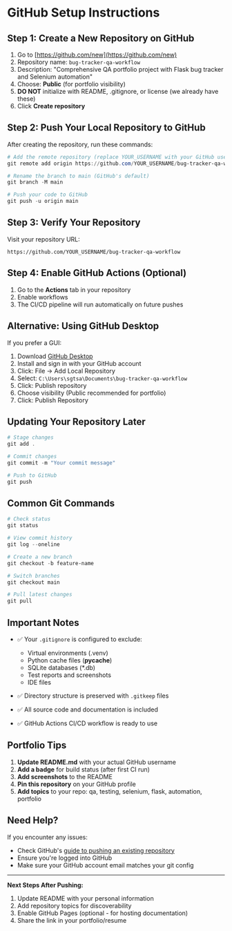 # GitHub Setup Instructions

## Step 1: Create a New Repository on GitHub

1. Go to [https://github.com/new](https://github.com/new)
2. Repository name: `bug-tracker-qa-workflow`
3. Description: "Comprehensive QA portfolio project with Flask bug tracker and Selenium automation"
4. Choose: **Public** (for portfolio visibility)
5. **DO NOT** initialize with README, .gitignore, or license (we already have these)
6. Click **Create repository**

## Step 2: Push Your Local Repository to GitHub

After creating the repository, run these commands:

```powershell
# Add the remote repository (replace YOUR_USERNAME with your GitHub username)
git remote add origin https://github.com/YOUR_USERNAME/bug-tracker-qa-workflow.git

# Rename the branch to main (GitHub's default)
git branch -M main

# Push your code to GitHub
git push -u origin main
```

## Step 3: Verify Your Repository

Visit your repository URL:
```
https://github.com/YOUR_USERNAME/bug-tracker-qa-workflow
```

## Step 4: Enable GitHub Actions (Optional)

1. Go to the **Actions** tab in your repository
2. Enable workflows
3. The CI/CD pipeline will run automatically on future pushes

## Alternative: Using GitHub Desktop

If you prefer a GUI:

1. Download [GitHub Desktop](https://desktop.github.com/)
2. Install and sign in with your GitHub account
3. Click: File → Add Local Repository
4. Select: `C:\Users\sgtsa\Documents\bug-tracker-qa-workflow`
5. Click: Publish repository
6. Choose visibility (Public recommended for portfolio)
7. Click: Publish Repository

## Updating Your Repository Later

```powershell
# Stage changes
git add .

# Commit changes
git commit -m "Your commit message"

# Push to GitHub
git push
```

## Common Git Commands

```powershell
# Check status
git status

# View commit history
git log --oneline

# Create a new branch
git checkout -b feature-name

# Switch branches
git checkout main

# Pull latest changes
git pull
```

## Important Notes

- ✅ Your `.gitignore` is configured to exclude:
  - Virtual environments (.venv)
  - Python cache files (__pycache__)
  - SQLite databases (*.db)
  - Test reports and screenshots
  - IDE files

- ✅ Directory structure is preserved with `.gitkeep` files

- ✅ All source code and documentation is included

- ✅ GitHub Actions CI/CD workflow is ready to use

## Portfolio Tips

1. **Update README.md** with your actual GitHub username
2. **Add a badge** for build status (after first CI run)
3. **Add screenshots** to the README
4. **Pin this repository** on your GitHub profile
5. **Add topics** to your repo: qa, testing, selenium, flask, automation, portfolio

## Need Help?

If you encounter any issues:
- Check GitHub's [guide to pushing an existing repository](https://docs.github.com/en/get-started/importing-your-projects-to-github/importing-source-code-to-github/adding-locally-hosted-code-to-github)
- Ensure you're logged into GitHub
- Make sure your GitHub account email matches your git config

---

**Next Steps After Pushing:**

1. Update README with your personal information
2. Add repository topics for discoverability
3. Enable GitHub Pages (optional - for hosting documentation)
4. Share the link in your portfolio/resume
